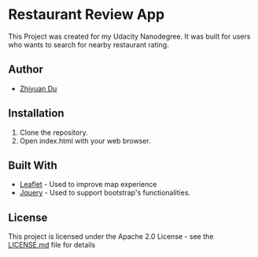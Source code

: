 # Restaurant Review App

This Project was created for my Udacity Nanodegree. It was built for users who wants to search for nearby restaurant rating.

## Author

* [Zhiyuan Du](https://github.com/lYesterdaYl)

## Installation

1. Clone the repository.
2. Open index.html with your web browser.

## Built With

* [Leaflet](https://leafletjs.com/) - Used to improve map experience
* [Jquery](https://jquery.com/) - Used to support bootstrap's functionalities.

## License

This project is licensed under the Apache 2.0 License - see the [LICENSE.md](LICENSE.md) file for details